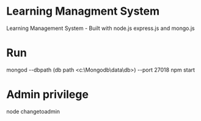 # Learning Managment System
Learning Management System - Built with node.js express.js and mongo.js

# Run
mongod --dbpath (db path <c:\Mongodb\data\db>) --port 27018
npm start

# Admin privilege
node changetoadmin <your username>
